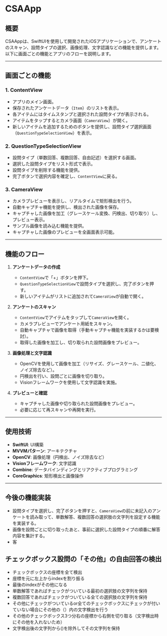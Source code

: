 # CSAApp

## 概要
CSAAppは、SwiftUIを使用して開発されたiOSアプリケーションで、アンケートのスキャン、設問タイプの選択、画像処理、文字認識などの機能を提供します。以下に画面ごとの機能とアプリのフローを説明します。

---

## 画面ごとの機能

### 1. **ContentView**
- アプリのメイン画面。
- 保存されたアンケートデータ（`Item`）のリストを表示。
- 各アイテムにはタイムスタンプと選択された設問タイプが表示される。
- アイテムをタップするとカメラ画面（`CameraView`）が開く。
- 新しいアイテムを追加するためのボタンを提供し、設問タイプ選択画面（`QuestionTypeSelectionView`）を表示。

### 2. **QuestionTypeSelectionView**
- 設問タイプ（単数回答、複数回答、自由記述）を選択する画面。
- 選択した設問タイプをリスト形式で表示。
- 設問タイプを削除する機能を提供。
- 完了ボタンで選択内容を確定し、`ContentView`に戻る。

### 3. **CameraView**
- カメラプレビューを表示し、リアルタイムで矩形検出を行う。
- 自動キャプチャ機能を提供し、検出された画像を保存。
- キャプチャした画像を加工（グレースケール変換、円検出、切り取り）し、プレビュー表示。
- サンプル画像を読み込む機能を提供。
- キャプチャした画像のプレビューを全画面表示可能。

---

## 機能のフロー

1. **アンケートデータの作成**
   - `ContentView`で「+」ボタンを押下。
   - `QuestionTypeSelectionView`で設問タイプを選択し、完了ボタンを押す。
   - 新しいアイテムがリストに追加されて`CameraView`が自動で開く。

2. **アンケートのスキャン**
   - `ContentView`でアイテムをタップして`CameraView`を開く。
   - カメラプレビューでアンケート用紙をスキャン。
   - 自動キャプチャで画像を取得（手動キャプチャ機能を実装するかは要検討）。
   - 取得した画像を加工し、切り取られた設問画像をプレビュー。

3. **画像処理と文字認識**
   - OpenCVを使用して画像を加工（リサイズ、グレースケール、二値化、ノイズ除去など）。
   - 円検出を行い、設問ごとに画像を切り取り。
   - Visionフレームワークを使用して文字認識を実施。

4. **プレビューと確認**
   - キャプチャした画像や切り取られた設問画像をプレビュー。
   - 必要に応じて再スキャンや再開を実行。

---

## 使用技術
- **SwiftUI**: UI構築
- **MVVMパターン**: アーキテクチャ
- **OpenCV**: 画像処理（円検出、ノイズ除去など）
- **Visionフレームワーク**: 文字認識
- **Combine**: データバインディングとリアクティブプログラミング
- **CoreGraphics**: 矩形検出と画像操作

---

## 今後の機能実装
- 設問タイプを選択し、完了ボタンを押すと、`CameraView`の前に未記入のアンケートを読み取って、単数解答、複数回答の選択肢の文字列を設定する機能を実装する。
- 画像を設問ごとに切り取ったあと、事前に選択した設問タイプの順番に解答内容を集計する。
- 客

## チェックボックス設問の「その他」の自由回答の検出
- チェックボックスの座標を全て検出
- 座標を元に左上からindexを割り振る
- 最後のindexがその他になる
- 単数解答であればチェックがついている最初の選択肢の文字列を保持
- 複数回答であればチェックがついている全ての選択肢の文字列を保持
- その他にチェックがついているor全てのチェックボックスにチェックが付いていない場合にその他の（）内の文字検出を行う
- その他のチェックボックス3つ分右の座標から右側を切り取る（文字検出時にその他を入れないため）
- 文字検出後の文字列から()を除外してその文字列を保持
